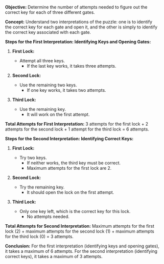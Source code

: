 **Objective:**
Determine the number of attempts needed to figure out the correct key for each of three different gates.

**Concept:**
Understand two interpretations of the puzzle: one is to identify the correct key for each gate and open it, and the other is simply to identify the correct key associated with each gate.

**Steps for the First Interpretation: Identifying Keys and Opening Gates:**

1. **First Lock:**
   - Attempt all three keys.
     - If the last key works, it takes three attempts.
  
2. **Second Lock:**
   - Use the remaining two keys.
     - If one key works, it takes two attempts.

3. **Third Lock:**
   - Use the remaining key.
     - It will work on the first attempt.

**Total Attempts for First Interpretation:**
3 attempts for the first lock + 2 attempts for the second lock + 1 attempt for the third lock = 6 attempts.

**Steps for the Second Interpretation: Identifying Correct Keys:**

1. **First Lock:**
   - Try two keys.
     - If neither works, the third key must be correct.
     - Maximum attempts for the first lock are 2.

2. **Second Lock:**
   - Try the remaining key.
     - It should open the lock on the first attempt.

3. **Third Lock:**
   - Only one key left, which is the correct key for this lock.
     - No attempts needed.

**Total Attempts for Second Interpretation:**
Maximum attempts for the first lock (2) + maximum attempts for the second lock (1) + maximum attempts for the third lock (0) = 3 attempts.

**Conclusion:**
For the first interpretation (identifying keys and opening gates), it takes a maximum of 6 attempts. For the second interpretation (identifying correct keys), it takes a maximum of 3 attempts.
